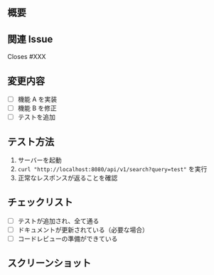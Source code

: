 ## 概要

<!-- このPRで何を実装・修正したかを簡潔に説明 -->

## 関連 Issue

Closes #XXX

## 変更内容

-   [ ] 機能 A を実装
-   [ ] 機能 B を修正
-   [ ] テストを追加

## テスト方法

<!-- 動作確認の手順を記載 -->

1. サーバーを起動
2. `curl "http://localhost:8080/api/v1/search?query=test"` を実行
3. 正常なレスポンスが返ることを確認

## チェックリスト

-   [ ] テストが追加され、全て通る
-   [ ] ドキュメントが更新されている（必要な場合）
-   [ ] コードレビューの準備ができている

## スクリーンショット

<!-- UI変更がある場合は画像を添付 -->

